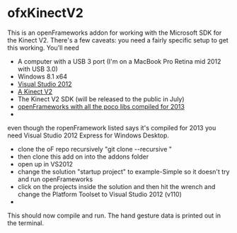 ofxKinectV2
===========

This is an openFrameworks addon for working with the Microsoft SDK for the Kinect V2. There's a few caveats: you need a fairly specific setup to get this working. You'll need

* A computer with a USB 3 port (I'm on a MacBook Pro Retina mid 2012 with USB 3.0)
* Windows 8.1 x64
* [Visual Studio 2012](http://www.microsoft.com/en-us/download/details.aspx?id=34673)
* [A Kinect V2](http://www.microsoft.com/en-us/kinectforwindows/Purchase/developer-sku.aspx)
* The Kinect V2 SDK (will be released to the public in July)
* [openFrameworks with all the poco libs compiled for 2013](https://github.com/liquidzym/openFrameworks/tree/VS2013)
* 

even though the ropenFramework listed says it's compiled for 2013 you need Visual Studio 2012 Express for Windows Desktop.

* clone the oF repo recursively "git clone --recursive <repo>"
* then clone this add on into the addons folder
* open up in VS2012
* change the solution "startup project" to example-Simple so it doesn't try and run openFrameworks
* click on the projects inside the solution and then hit the wrench and change the Platform Toolset to Visual Studio 2012 (v110)
* 

This should now compile and run. The hand gesture data is printed out in the terminal.
